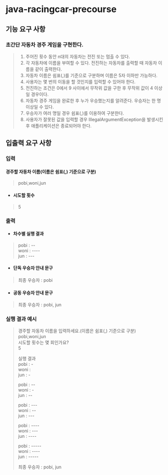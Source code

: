 # java-racingcar-precourse

## 기능 요구 사항
### 초간단 자동차 경주 게임을 구현한다.
> 1. 주어진 횟수 동안 n대의 자동차는 전진 또는 멈출 수 있다.
> 2. 각 자동차에 이름을 부여할 수 있다. 전진하는 자동차를 출력할 때 자동차 이름을 같이 출력한다.
> 3. 자동차 이름은 쉼표(,)를 기준으로 구분하며 이름은 5자 이하만 가능하다.
> 4. 사용자는 몇 번의 이동을 할 것인지를 입력할 수 있어야 한다.
> 5. 전진하는 조건은 0에서 9 사이에서 무작위 값을 구한 후 무작위 값이 4 이상일 경우이다.
> 6. 자동차 경주 게임을 완료한 후 누가 우승했는지를 알려준다. 우승자는 한 명 이상일 수 있다.
> 7. 우승자가 여러 명일 경우 쉼표(,)를 이용하여 구분한다.
> 8. 사용자가 잘못된 값을 입력할 경우 IllegalArgumentException을 발생시킨 후 애플리케이션은 종료되어야 한다.

## 입출력 요구 사항
### 입력
#### 경주할 자동차 이름(이름은 쉼표(,) 기준으로 구분)
> pobi,woni,jun
* #### 시도할 횟수
> 5
### 출력
* #### 차수별 실행 결과
> pobi : --   
> woni : ----   
> jun : ---   
* #### 단독 우승자 안내 문구
> 최종 우승자 : pobi   
* #### 공동 우승자 안내 문구
> 최종 우승자 : pobi, jun   
### 실행 결과 예시
> 경주할 자동차 이름을 입력하세요.(이름은 쉼표(,) 기준으로 구분)   
> pobi,woni,jun   
> 시도할 횟수는 몇 회인가요?   
> 5   
>   
> 실행 결과   
> pobi : -   
> woni :   
> jun : -   
>   
> pobi : --   
> woni : -   
> jun : --   
>   
> pobi : ---   
> woni : --   
> jun : ---   
>   
> pobi : ----   
> woni : ---   
> jun : ----   
>   
> pobi : -----   
> woni : ----   
> jun : -----   
>   
> 최종 우승자 : pobi, jun   

